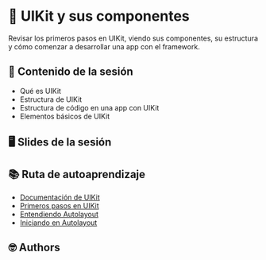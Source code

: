 # 🌈 UIKit y sus componentes

Revisar los primeros pasos en UIKit, viendo sus componentes, su estructura y cómo comenzar a desarrollar una app con el framework.



## 💽 Contenido de la sesión

- Qué es UIKit
- Estructura de UIKit
- Estructura de código en una app con UIKit
- Elementos básicos de UIKit

## 🖥 Slides de la sesión


## 📚 Ruta de autoaprendizaje

- [Documentación de UIKit](https://developer.apple.com/documentation/uikit)
- [Primeros pasos en UIKit](https://code.tutsplus.com/tutorials/ios-from-scratch-with-swift-first-steps-with-uikit--cms-25461)
- [Entendiendo Autolayout](https://developer.apple.com/library/archive/documentation/UserExperience/Conceptual/AutolayoutPG/index.html)
- [Iniciando en Autolayout](https://www.raywenderlich.com/811496-auto-layout-tutorial-in-ios-getting-started)

## 🤓 Authors
